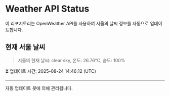 
# Weather API Status

이 리포지토리는 OpenWeather API를 사용하여 서울의 날씨 정보를 자동으로 업데이트합니다.

## 현재 서울 날씨
> 서울의 현재 날씨: clear sky, 온도: 26.76°C, 습도: 100%

⏳ 업데이트 시간: 2025-08-24 14:46:12 (UTC)

---
자동 업데이트 봇에 의해 관리됩니다.
